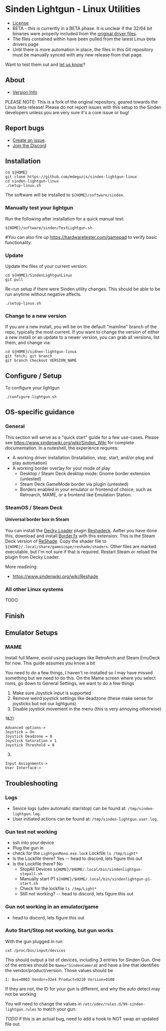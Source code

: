 # Sinden Lightgun - Linux Utilities

- [License](License.md)
- BETA - this is currently in a BETA phase. It is unclear if the 32/64 bit binaries were properly included from the [original driver files](https://www.sindenlightgun.com/drivers/).
- The files contained within have been pulled from the latest Linux beta drivers page
- Until there is more automation in place, the files in this Git repository must be manually synced with any new release from that page.

Want to test them out and [let us know](https://github.com/SindenLightgun/SindenLightgunLinux/issues/1)?


## About

- [Version Info](Version.md)

PLEASE NOTE: This is a fork of the original repository, geared towards the Linux beta release! Please do not report issues with this setup to the Sinden developers unless you are very sure it's a core issue or bug!

## Report bugs

- [Create an issue](https://github.com/SindenLightgun/SindenLightgunLinux/issues).
- [Join the Discord](https://discord.com/invite/B67hgt4)

## Installation

```
cd ${HOME}
git clone https://github.com/mdeguzis/sinden-lightgun-linux
cd sinden-lightgun-linux
./setup-linux.sh
```

The software will be installed to `${HOME}/software/sinden`. 

### Manually test your lightgun

Run the following after installation for a quick manual test:
```
${HOME}/software/sinden/TestLightgun.sh
````

#You can also fire up https://hardwaretester.com/gamepad to verify basic functionality.

### Update

Update the files of your current version:

```
cd ${HOME}/SindenLightgunLinux
git pull
```

Re-run setup if there were Sinden utility changes. This should be able to be run anytime without negative affects.

```
./setup-linux.sh
```

### Change to a new version

If you are a new install, you will be on the default "mainline" branch of the repo, typically the most current. If you want to change the version of either a new install or an update to a newer version, you can grab all versions, list them, and change via:

```
cd ${HOME}/sidnen-lightgun-linux
git fetch; git branch
git branch checkout VERSION_NAME
```

## Configure / Setup

To configure your lightgun
```
./configure-lightgun.sh
```

## OS-specific guidance

### General

This section will serve as a "quick start" guide for a few use-cases. Please see https://www.sindenwiki.org/wiki/Sinden_Wiki for complete documentation. In a nuteshell, the experience requires:
* A working driver installation (Installation, stop, start, and/or plug and play automation)
* A working border overlay for your mode of play
   * Desktop / Steam Deck desktop mode: Gnome border extension (untested)
   * Steam Deck GameMode border via plugin (untested)
   * Borders enabled in your emulator or frontend of choice, such as Retroarch, MAME, or a frontend like Emulation Station.

### SteamOS / Steam Deck

#### Universal border box in Steam

You can install the [Decky Loader](https://github.com/SteamDeckHomebrew/decky-loader) plugin [Reshadeck](https://github.com/safijari/Reshadeck). Aafter you have done this, download and install [Border.fx](https://github.com/Otakumouse/stormshade/blob/master/v4.X/reshade-shaders/Shader%20Library/Recommended/Border.fx) with this extension. This is the Steam Deck version of [ReShade](https://reshade.me/). Copy the shader file to `${HOME}/.local/share/gamescope/reshade/shaders`. Other files are marked executable, but I'm not sure if that is required. Restart Steam or reload the plugin from Decky Loader.

More readining:
* https://www.sindenwiki.org/wiki/Reshade

### All other Linux systems
TODO

## Finish


## Emulator Setups

### MAME

Install full Mame, avoid using packages like RetroArch and Steam EmuDeck for now.  This guide assumes you know a bit

You need to do a few things, I haven't re-installed so I may have missed something but we need to do  this.  On the Mame screen where you select roms, go down to General Settings, we want to do a few things

1) Make sure Joystick input is supported
2) Remove weird joystick settings like deadzone (these make sense for joysticks but not our lightguns)
3) Disable joystick movement in the menu (this is very annoying otherwise)

1&2)
```
Advanced options->
Joystick = On
Joystick Deadzone = 0
Joystick Saturation = 1
Joystick Threshold = 0
```

3)
```
Input Assignments->
User Interface->
```

## Troubleshooting

### Logs

* Sevice logs (udev automatic star/stop) can be found at: `/tmp/sinden-lightgun.log`.
* User initiated actions can be found at: `/tmp/sinden-lightgun.user.log`.

### Gun test not working

- ssh into your device
- Plug the gun in
- check for the `LightgunMono.exe.lock` Lockfile `ls /tmp/Light*`
- Is the Lockfile there? Yes -- head to discord, lets figure this out
- Is the Lockfile there? No
    - StopAll Devices `${HOME}/$HOME/.local/bin/sindenlightgun-stopall.sh`
    - Manually start P1 `${HOME}/$HOME/.local/bin/sindenlightgun-p1-start.sh`
    - Check for the lockfile `ls /tmp/Light*`
    - Still not working? -- head to discord, lets figure this out

### Gun not working in an emulator/game

- head to discord, lets figure this out

### Auto Start/Stop not working, but gun works

With the gun plugged in run

```
cat /proc/bus/input/devices
```

This should output a list of devices, including 3 entries for Sinden Gun. One of the entries should be `Name="SindenCameraE` and have a line that identifies the vendor/product/version. Those values should be

```
I: Bus=0003 Vendor=32e4 Product=9210 Version=0100
```

If they are not, the ID for your gun is different, and why the auto detect may not be working

You will need to change the values in `/etc/udev/rules.d/99-sinden-lightgun.rules` to match your gun.

*TODO* if this is an actual bug, need to add a hook to NOT swap an updated file out.


